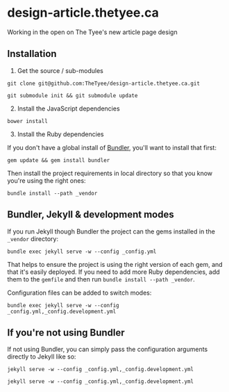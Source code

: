 # design-article.thetyee.ca
Working in the open on The Tyee's new article page design

## Installation

1. Get the source / sub-modules

`git clone git@github.com:TheTyee/design-article.thetyee.ca.git`

`git submodule init && git submodule update`

2. Install the JavaScript dependencies

`bower install`

3. Install the Ruby dependencies

If you don't have a global install of [Bundler](http://bundler.io/), you'll want to install that first:

`gem update && gem install bundler`

Then install the project requirements in local directory so that you know you're using the right ones:

`bundle install --path _vendor`

## Bundler, Jekyll & development modes

If you run Jekyll though Bundler the project can the gems installed in the `_vendor` directory:

`bundle exec jekyll serve -w --config _config.yml`

That helps to ensure the project is using the right version of each gem, and that it's easily deployed. If you need to add more Ruby dependencies, add them to the `gemfile` and then run `bundle install --path _vendor`.

Configuration files can be added to switch modes:

`bundle exec jekyll serve -w --config _config.yml,_config.development.yml`

## If you're not using Bundler

If not using Bundler, you can simply pass the configuration arguments directly to Jekyll like so:

`jekyll serve -w --config _config.yml,_config.development.yml`

`jekyll serve -w --config _config.yml,_config.development.yml`

